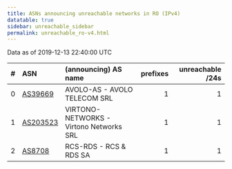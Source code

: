 ```yaml
---
title: ASNs announcing unreachable networks in RO (IPv4)
datatable: true
sidebar: unreachable_sidebar
permalink: unreachable_ro-v4.html
---
```


Data as of 2019-12-13 22:40:00 UTC


<div class="datatable-begin"></div>

|   # | ASN                                      | (announcing) AS name                    |   prefixes |   unreachable /24s |
|----:|:-----------------------------------------|:----------------------------------------|-----------:|-------------------:|
|   0 | [AS39669](unreachable_AS39669-v4.html)   | AVOLO-AS - AVOLO TELECOM SRL            |          1 |                  1 |
|   1 | [AS203523](unreachable_AS203523-v4.html) | VIRTONO-NETWORKS - Virtono Networks SRL |          1 |                  1 |
|   2 | [AS8708](unreachable_AS8708-v4.html)     | RCS-RDS - RCS &amp; RDS SA              |          1 |                  1 |

<div class="datatable-end"></div>